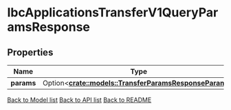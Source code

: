 # IbcApplicationsTransferV1QueryParamsResponse

## Properties

Name | Type | Description | Notes
------------ | ------------- | ------------- | -------------
**params** | Option<[**crate::models::TransferParamsResponseParams**](TransferParams_response_params.md)> |  | [optional]

[Back to Model list](../README.md#documentation-for-models) [Back to API list](../README.md#documentation-for-api-endpoints) [Back to README](../README.md)



